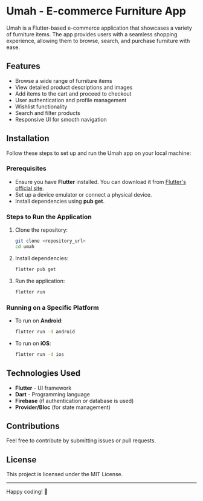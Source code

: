 # Umah - E-commerce Furniture App

Umah is a Flutter-based e-commerce application that showcases a variety of furniture items. The app provides users with a seamless shopping experience, allowing them to browse, search, and purchase furniture with ease.

## Features
- Browse a wide range of furniture items
- View detailed product descriptions and images
- Add items to the cart and proceed to checkout
- User authentication and profile management
- Wishlist functionality
- Search and filter products
- Responsive UI for smooth navigation

## Installation
Follow these steps to set up and run the Umah app on your local machine:

### Prerequisites
- Ensure you have **Flutter** installed. You can download it from [Flutter's official site](https://flutter.dev/docs/get-started/install).
- Set up a device emulator or connect a physical device.
- Install dependencies using **pub get**.

### Steps to Run the Application
1. Clone the repository:
   ```bash
   git clone <repository_url>
   cd umah
   ```
2. Install dependencies:
   ```bash
   flutter pub get
   ```
3. Run the application:
   ```bash
   flutter run
   ```

### Running on a Specific Platform
- To run on **Android**:
  ```bash
  flutter run -d android
  ```
- To run on **iOS**:
  ```bash
  flutter run -d ios
  ```

## Technologies Used
- **Flutter** - UI framework
- **Dart** - Programming language
- **Firebase** (if authentication or database is used)
- **Provider/Bloc** (for state management)

## Contributions
Feel free to contribute by submitting issues or pull requests.

## License
This project is licensed under the MIT License.

---
Happy coding! 🎉

